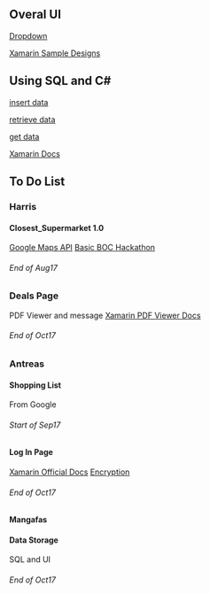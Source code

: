 ## Overal UI
[Dropdown](http://www.c-sharpcorner.com/article/creating-a-dropdown-list-using-spinner-in-xamarin-android-app-using-visual-studi/)

[Xamarin Sample Designs](https://developer.xamarin.com/samples/tag/Xamarin.Forms/)

## Using SQL and C#
[insert data](https://stackoverflow.com/questions/12241084/how-to-insert-data-into-sql-server)

[retrieve data](https://stackoverflow.com/questions/14171794/how-to-retrieve-data-from-a-sql-server-database-in-c)

[get data](https://stackoverflow.com/questions/25739788/select-query-to-get-data-from-sql-server)

[Xamarin Docs](https://developer.xamarin.com/guides/cross-platform/application_fundamentals/web_services/)


## To Do List

### Harris
#### Closest_Supermarket 1.0
[Google Maps API](https://developers.google.com/maps/android/)
[Basic BOC Hackathon](http://bochackathon.mybluemix.net/map)
###### End of Aug17
### Deals Page
PDF Viewer and message
[Xamarin PDF Viewer Docs](https://developer.xamarin.com/recipes/cross-platform/xamarin-forms/controls/display-pdf/)
###### End of Oct17

### Antreas
#### Shopping List
From Google
###### Start of Sep17
#### Log In Page
[Xamarin Official Docs](https://components.xamarin.com/gettingstarted/loginscreen)
[Encryption](https://stackoverflow.com/questions/29032706/c-sharp-encrypted-login)
###### End of Oct17

#### Mangafas
#### Data Storage
SQL and UI
###### End of Oct17






